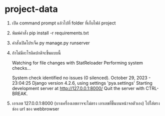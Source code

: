 # project-data

1. เปิด command prompt แล้วไปที่ folder ที่เก็บไฟล์ project
2. พิมพ์คำสั่ง pip install -r requirements.txt
3. คำสั่งเปิดโปรเจ็ค py manage.py runserver
4. ถ้าไม่มีอะไรผิดปกติจะขึ้นแบบนี้

    Watching for file changes with StatReloader
    Performing system checks...
    
    System check identified no issues (0 silenced).
    October 29, 2023 - 23:04:25
    Django version 4.2.6, using settings 'pya.settings'
    Starting development server at http://127.0.0.1:8000/
    Quit the server with CTRL-BREAK.

5. เอาเลข 127.0.0.1:8000 (บางเครื่องเลขอาจจะไม่ตรง เอาเลขที่ขึ้นบนหน้าจอตัวเอง) ไปใส่ตรงช่อง url ของ webbrowser
